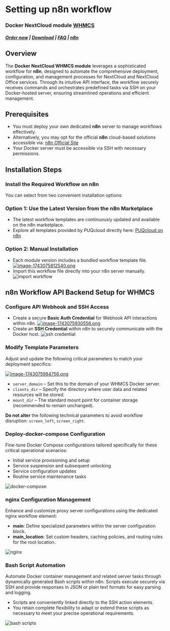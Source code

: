 # Setting up n8n workflow

### Docker NextCloud module **[WHMCS](https://puqcloud.com/link.php?id=77)** 

##### [Order now](https://puqcloud.com/whmcs-module-docker-nextcloud.php) | [Download](https://download.puqcloud.com/WHMCS/servers/PUQ_WHMCS-Docker-NextCloud/) | [FAQ](https://faq.puqcloud.com/) | [n8n](https://puqcloud.com/link.php?id=117)

## Overview

The **Docker NextCloud WHMCS module** leverages a sophisticated workflow for **n8n**, designed to automate the comprehensive deployment, configuration, and management processes for NextCloud and NextCloud Office services. Through its intuitive API interface, the workflow securely receives commands and orchestrates predefined tasks via SSH on your Docker-hosted server, ensuring streamlined operations and efficient management.

## Prerequisites

- You must deploy your own dedicated **n8n** server to manage workflows effectively.
- Alternatively, you may opt for the official **n8n** cloud-based solutions accessible via: [n8n Official Site](https://n8n.partnerlinks.io/o692v7cg297k)
- Your Docker server must be accessible via SSH with necessary permissions.

## Installation Steps

### Install the Required Workflow on n8n

You can select from two convenient installation options:

### **Option 1: Use the Latest Version from the n8n Marketplace**

- The latest workflow templates are continuously updated and available on the n8n marketplace.
- Explore all templates provided by PUQcloud directly here: [PUQcloud on n8n](https://n8n.io/creators/puqcloud/)

### **Option 2: Manual Installation**

- Each module version includes a bundled workflow template file. [![image-1743075812540.png](https://doc.puq.info/uploads/images/gallery/2025-03/scaled-1680-/image-1743075812540.png)](https://doc.puq.info/uploads/images/gallery/2025-03/image-1743075812540.png)
- Import this workflow file directly into your n8n server manually. ![import workflow](https://doc.puq.info/uploads/images/gallery/2025-03/scaled-1680-/image-1741284912356.png)

## n8n Workflow API Backend Setup for WHMCS

### Configure API Webhook and SSH Access

- Create a secure **Basic Auth Credential** for Webhook API interactions within n8n. [![image-1743075930556.png](https://doc.puq.info/uploads/images/gallery/2025-03/scaled-1680-/image-1743075930556.png)](https://doc.puq.info/uploads/images/gallery/2025-03/image-1743075930556.png)
- Create an **SSH Credential** within n8n to securely communicate with the Docker host. ![ssh credential](https://doc.puq.info/uploads/images/gallery/2025-03/scaled-1680-/image-1741285118412.png)

### Modify Template Parameters

Adjust and update the following critical parameters to match your deployment specifics:

[![image-1743075984756.png](https://doc.puq.info/uploads/images/gallery/2025-03/scaled-1680-/image-1743075984756.png)](https://doc.puq.info/uploads/images/gallery/2025-03/image-1743075984756.png)

- `server_domain` – Set this to the domain of your WHMCS Docker server.
- `clients_dir` – Specify the directory where user data and related resources will be stored.
- `mount_dir` – The standard mount point for container storage (recommended to remain unchanged).

**Do not alter** the following technical parameters to avoid workflow disruption: `screen_left`, `screen_right`.

### **Deploy-docker-compose Configuration**

Fine-tune Docker Compose configurations tailored specifically for these critical operational scenarios:

- Initial service provisioning and setup
- Service suspension and subsequent unlocking
- Service configuration updates
- Routine service maintenance tasks

![docker-compose](https://doc.puq.info/uploads/images/gallery/2025-03/scaled-1680-/image-1741875704524.png)

### **nginx Configuration Management**

Enhance and customize proxy server configurations using the dedicated nginx workflow element:

- **main**: Define specialized parameters within the server configuration block.
- **main\_location**: Set custom headers, caching policies, and routing rules for the root location.

![nginx](https://doc.puq.info/uploads/images/gallery/2025-03/scaled-1680-/image-1741875960357.png)

### **Bash Script Automation**

Automate Docker container management and related server tasks through dynamically generated Bash scripts within n8n. Scripts execute securely via SSH and provide responses in JSON or plain text formats for easy parsing and logging.

- Scripts are conveniently linked directly to the SSH action elements.
- You retain complete flexibility to adapt or extend these scripts as necessary to meet your precise operational requirements.

![bash scripts](https://doc.puq.info/uploads/images/gallery/2025-03/scaled-1680-/image-1741876353319.png)